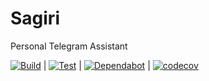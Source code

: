 # Sagiri

Personal Telegram Assistant

[![Build](https://github.com/oURMIo/assistant-sagiri/actions/workflows/gradle-build.yml/badge.svg)](https://github.com/oURMIo/assistant-sagiri/actions/workflows/gradle-build.yml) |
[![Test](https://github.com/oURMIo/assistant-sagiri/actions/workflows/gradle-test.yml/badge.svg)](https://github.com/oURMIo/assistant-sagiri/actions/workflows/gradle-test.yml) |
[![Dependabot](https://github.com/oURMIo/assistant-sagiri/actions/workflows/dependabot/dependabot-updates/badge.svg)](https://github.com/oURMIo/assistant-sagiri/actions/workflows/dependabot/dependabot-updates) | 
[![codecov](https://codecov.io/gh/oURMIo/assistant-sagiri/branch/master/graph/badge.svg)](https://codecov.io/gh/oURMIo/assistant-sagiri)

